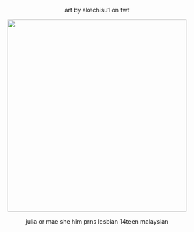 <p align="center">
 art by akechisu1 on twt
  </p>
  
 <p align="center">
<img src="https://files.catbox.moe/wsfwkv.png" data-canonical-src="(https://files.catbox.moe/wsfwkv.png)" width="420" height="450" />
</p>

<p align="center">
 julia or mae she him prns lesbian 14teen malaysian
</p>



